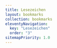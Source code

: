 ```yaml
---
title: Lesezeichen
layout: bookmarks
collection: bookmarks
eleventyNavigation:
  key: "Lesezeichen"
  order: "3"
sitemapPriority: 1.0
---
```

